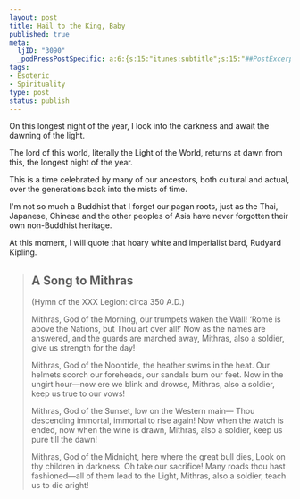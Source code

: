 ```yaml
--- 
layout: post
title: Hail to the King, Baby
published: true
meta: 
  ljID: "3090"
  _podPressPostSpecific: a:6:{s:15:"itunes:subtitle";s:15:"##PostExcerpt##";s:14:"itunes:summary";s:15:"##PostExcerpt##";s:15:"itunes:keywords";s:17:"##WordPressCats##";s:13:"itunes:author";s:10:"##Global##";s:15:"itunes:explicit";s:7:"Default";s:12:"itunes:block";s:7:"Default";}
tags: 
- Esoteric
- Spirituality
type: post
status: publish
---
```

On this longest night of the year, I look into the darkness and await the dawning of the light.

The lord of this world, literally the Light of the World, returns at dawn from this, the longest night of the year.

This is a time celebrated by many of our ancestors, both cultural and actual, over the generations back into the mists of time.

I'm not so much a Buddhist that I forget our pagan roots, just as the Thai, Japanese, Chinese and the other peoples of Asia have never forgotten their own non-Buddhist heritage.

At this moment, I will quote that hoary white and imperialist bard, Rudyard Kipling.
<blockquote><h2>A Song to Mithras</h2>
(Hymn of the XXX Legion: circa 350 A.D.)

Mithras, God of the Morning, our trumpets waken the Wall!
‘Rome is above the Nations, but Thou art over all!’
Now as the names are answered, and the guards are marched away,
Mithras, also a soldier, give us strength for the day!

Mithras, God of the Noontide, the heather swims in the heat.
Our helmets scorch our foreheads, our sandals burn our feet.
Now in the ungirt hour—now ere we blink and drowse,
Mithras, also a soldier, keep us true to our vows!

Mithras, God of the Sunset, low on the Western main—
Thou descending immortal, immortal to rise again!
Now when the watch is ended, now when the wine is drawn,
Mithras, also a soldier, keep us pure till the dawn!

Mithras, God of the Midnight, here where the great bull dies,
Look on thy children in darkness. Oh take our sacrifice!
Many roads thou hast fashioned—all of them lead to the Light,
Mithras, also a soldier, teach us to die aright! </blockquote>

